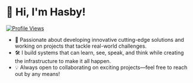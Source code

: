 
# 👋 Hi, I'm Hasby!

[![Profile Views](https://komarev.com/ghpvc/?username=hfahrudin&color=blue)](https://github.com/hfahrudin)

- 🌟 Passionate about developing innovative cutting-edge solutions and working on projects that tackle real-world challenges.
- 🛠️ I build systems that can learn, see, speak, and think while creating the infrastructure to make it all happen.
- 💡 Always open to collaborating on exciting projects—feel free to reach out by any means!

